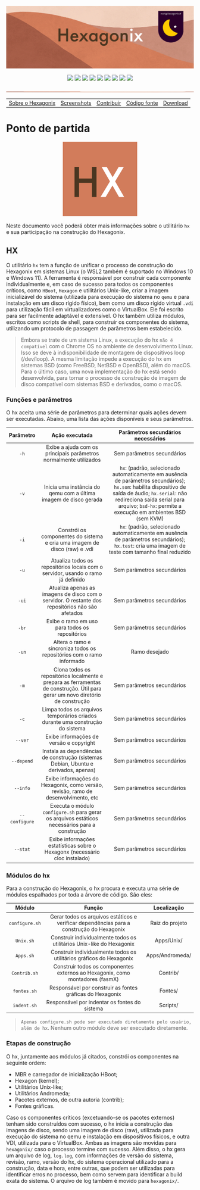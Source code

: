 <p align="center">
<img src="https://github.com/hexagonix/Doc/blob/main/Img/banner.png">
</p>

<div align="center">

![](https://img.shields.io/github/license/hexagonix/hexagonix.svg)
![](https://img.shields.io/github/stars/hexagonix/hexagonix.svg)
![](https://img.shields.io/github/issues/hexagonix/hexagonix.svg)
![](https://img.shields.io/github/issues-closed/hexagonix/hexagonix.svg)
![](https://img.shields.io/github/issues-pr/hexagonix/hexagonix.svg)
![](https://img.shields.io/github/issues-pr-closed/hexagonix/hexagonix.svg)
![](https://img.shields.io/github/downloads/hexagonix/hexagonix/total.svg)
![](https://img.shields.io/github/release/hexagonix/hexagonix.svg)
[![](https://img.shields.io/twitter/follow/hexagonixOS.svg?style=social&label=Follow%20%40HexagonixOS)](https://twitter.com/hexagonixOS)

</div>

<!-- Vai funcionar como <hr> -->

<img src="https://github.com/hexagonix/Doc/blob/main/Img/hr.png" width="100%" height="2px" />

<table align="center">
<tr>
<td><a href="https://github.com/hexagonix/Doc/blob/main/Hexagonix/Hexagonix.pt.md">Sobre o Hexagonix</a></td>
<td><a href="https://github.com/hexagonix/Doc/blob/main/Hexagonix/Hexagonix.pt.md#-capturas-de-tela">Screenshots</a></td>
<td><a href="https://github.com/hexagonix/Doc/blob/main/Hexagonix/Hexagonix.pt.md#contribuir-e-reportar-erros">Contribuir</a></td>
<td><a href="https://github.com/hexagonix/src">Código fonte</a></td>
<td><a href="https://github.com/hexagonix/Doc/blob/main/Hexagonix/README.pt.md">Download</a></td>
</tr>
</table>

# Ponto de partida

<div align="center">

<img height="200" src="https://github.com/hexagonix/Doc/blob/main/Img/HX.png">

</div>

</div align="justify">

Neste documento você poderá obter mais informações sobre o utilitário `hx` e sua participação na construção do Hexagonix.

## HX

O utilitário `hx` tem a função de unificar o processo de construção do Hexagonix em sistemas Linux (o WSL2 também é suportado no Windows 10 e Windows 11). A ferramenta é responsável por construir cada componente individualmente e, em caso de sucesso para todos os componentes críticos, como `HBoot`, `Hexagon` e utilitários Unix-like, criar a imagem inicializável do sistema (utilizada para execução do sistema no `qemu` e para instalação em um disco rígido físico), bem como um disco rígido virtual `.vdi` para utilização fácil em virtualizadores como o VirtualBox. Ele foi escrito para ser facilmente adaptável e extensível. O hx também utiliza módulos, escritos como scripts de shell, para construir os componentes do sistema, utilizando um protocolo de passagem de parâmetros bem estabelecido.

> Embora se trate de um sistema Linux, a execução do hx `não é compatível` com o Chrome OS no ambiente de desenvolvimento Linux. Isso se deve à indisponibilidade de montagem de dispositivos loop (/dev/loop). A mesma limitação impede a execução do hx em sistemas BSD (como FreeBSD, NetBSD e OpenBSD), além do macOS. Para o último caso, uma nova implementação do hx está sendo desenvolvida, para tornar o processo de construção de imagem de disco compatível com sistemas BSD e derivados, como o macOS.

### Funções e parâmetros

O hx aceita uma série de parâmetros para determinar quais ações devem ser executadas. Abaixo, uma lista das ações disponíveis e seus parâmetros.

| Parâmetro | Ação executada | Parâmetros secundários necessários |
|:---------:|:--------------:|:----------------------------------:|
| `-h`| Exibe a ajuda com os principais parâmetros normalmente utilizados| Sem parâmetros secundários|
| `-v`| Inicia uma instância do qemu com a última imagem de disco gerada| `hx`: (padrão, selecionado automaticamente em ausência de parâmetros secundários); `hx.som`: habilita dispositivo de saída de áudio; `hx.serial`: não redireciona saída serial para arquivo; `bsd-hx`: permite a execução em ambientes BSD (sem KVM)|
| `-i`| Constrói os componentes do sistema e cria uma imagem de disco (raw) e .vdi | `hx`: (padrão, selecionado automaticamente em ausência de parâmetros secundários); `hx.test`: cria uma imagem de teste com tamanho final reduzido|
| `-u`| Atualiza todos os repositórios locais com o servidor, usando o ramo já definido | Sem parâmetros secundários|
| `-ui`| Atualiza apenas as imagens de disco com o servidor. O restante dos repositórios não são afetados| Sem parâmetros secundários|
| `-br`| Exibe o ramo em uso para todos os repositórios| Sem parâmetros secundários|
| `-un`| Altera o ramo e sincroniza todos os repositórios com o ramo informado| Ramo desejado|
| `-m`| Clona todos os repositórios localmente e prepara as ferramentas de construção. Útil para gerar um novo diretório de construção| Sem parâmetros secundários| 
| `-c`| Limpa todos os arquivos temporários criados durante uma construção do sistema| Sem parâmetros secundários|
| `--ver`| Exibe informações de versão e copyright| Sem parâmetros secundários|
| `--depend`| Instala as dependências de construção (sistemas Debian, Ubuntu e derivados, apenas)| Sem parâmetros secundários|
| `--info`| Exibe informações do Hexagonix, como versão, revisão, ramo de desenvolvimento, etc| Sem parâmetros secundários|
| `--configure`| Executa o módulo `configure.sh` para gerar os arquivos estáticos necessários para a construção| Sem parâmetros secundários|
| `--stat`| Exibe informações estatísticas sobre o Hexagonx (necessário cloc instalado)| Sem parâmetros secundários|

### Módulos do hx

Para a construção do Hexagonix, o hx procura e executa uma série de módulos espalhados por toda a árvore de código. São eles:

| Módulo | Função | Localização |
|:------:|:------:|:-----------:|
| `configure.sh`| Gerar todos os arquivos estáticos e verificar dependências para a construção do Hexagonix| Raiz do projeto|
| `Unix.sh`| Construir individualmente todos os utilitários Unix-like do Hexagonix | Apps/Unix/|
| `Apps.sh`| Construir individualmente todos os utilitários gráficos do Hexagonix| Apps/Andromeda/|
| `Contrib.sh`| Construir todos os componentes externos ao Hexagonix, como montadores (fasmX)| Contrib/|
| `fontes.sh`| Responsável por construir as fontes gráficas do Hexagonix| Fontes/|
| `indent.sh`| Responsável por indentar os fontes do sistema| Scripts/|

> `Apenas configure.sh pode ser executado diretamente pelo usuário, além de hx`. Nenhum outro módulo deve ser executado diretamente.

### Etapas de construção

O hx, juntamente aos módulos já citados, constrói os componentes na seguinte ordem:

* MBR e carregador de inicialização HBoot;
* Hexagon (kernel);
* Utilitários Unix-like;
* Utilitários Andromeda;
* Pacotes externos, de outra autoria (contrib);
* Fontes gráficas.

Caso os componentes críticos (excetuando-se os pacotes externos) tenham sido construídos com sucesso, o hx inicia a construção das imagens de disco, sendo uma imagem de disco (raw), utilizada para execução do sistema no qemu e instalação em dispositivos físicos, e outra VDI, utilizada para o VirtualBox. Ambas as imagens são movidas para `hexagonix/` caso o processo termine com sucesso. Além disso, o hx gera um arquivo de log, `log.log`, com informações de versão do sistema, revisão, ramo, versão do hx, do sistema operacional utilizado para a construção, data e hora, entre outras, que podem ser utilizadas para identificar erros no processo, bem como servem para identificar a build exata do sistema. O arquivo de log também é movido para `hexagonix/`.

</div>